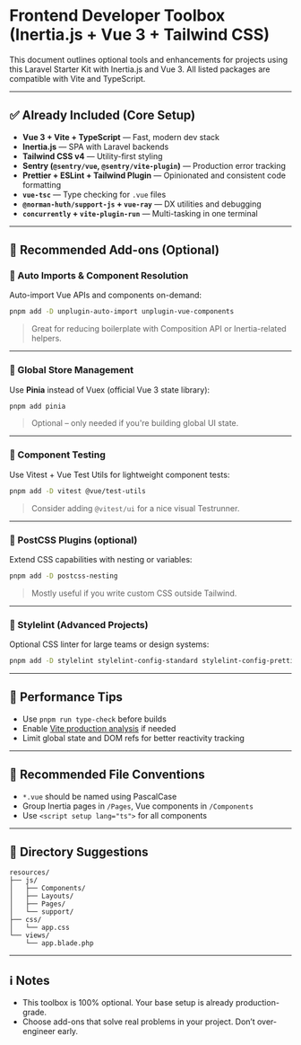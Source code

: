 
# Frontend Developer Toolbox (Inertia.js + Vue 3 + Tailwind CSS)

This document outlines optional tools and enhancements for projects using this Laravel Starter Kit with Inertia.js and Vue 3. All listed packages are compatible with Vite and TypeScript.

---

## ✅ Already Included (Core Setup)

- **Vue 3 + Vite + TypeScript** — Fast, modern dev stack
- **Inertia.js** — SPA with Laravel backends
- **Tailwind CSS v4** — Utility-first styling
- **Sentry (`@sentry/vue`, `@sentry/vite-plugin`)** — Production error tracking
- **Prettier + ESLint + Tailwind Plugin** — Opinionated and consistent code formatting
- **`vue-tsc`** — Type checking for `.vue` files
- **`@norman-huth/support-js` + `vue-ray`** — DX utilities and debugging
- **`concurrently` + `vite-plugin-run`** — Multi-tasking in one terminal

---

## 🧩 Recommended Add-ons (Optional)

### 🔹 Auto Imports & Component Resolution

Auto-import Vue APIs and components on-demand:

```bash
pnpm add -D unplugin-auto-import unplugin-vue-components
```

> Great for reducing boilerplate with Composition API or Inertia-related helpers.

---

### 🔹 Global Store Management

Use **Pinia** instead of Vuex (official Vue 3 state library):

```bash
pnpm add pinia
```

> Optional – only needed if you're building global UI state.

---

### 🔹 Component Testing

Use Vitest + Vue Test Utils for lightweight component tests:

```bash
pnpm add -D vitest @vue/test-utils
```

> Consider adding `@vitest/ui` for a nice visual Testrunner.

---

### 🔹 PostCSS Plugins (optional)

Extend CSS capabilities with nesting or variables:

```bash
pnpm add -D postcss-nesting
```

> Mostly useful if you write custom CSS outside Tailwind.

---

### 🔹 Stylelint (Advanced Projects)

Optional CSS linter for large teams or design systems:

```bash
pnpm add -D stylelint stylelint-config-standard stylelint-config-prettier
```

---

## 🚀 Performance Tips

- Use `pnpm run type-check` before builds
- Enable [Vite production analysis](https://github.com/vitejs/vite-plugin-inspect) if needed
- Limit global state and DOM refs for better reactivity tracking

---

## 🧼 Recommended File Conventions

- `*.vue` should be named using PascalCase
- Group Inertia pages in `/Pages`, Vue components in `/Components`
- Use `<script setup lang="ts">` for all components

---

## 📁 Directory Suggestions

```
resources/
├── js/
│   ├── Components/
│   ├── Layouts/
│   ├── Pages/
│   └── support/
├── css/
│   └── app.css
└── views/
    └── app.blade.php
```

---

## ℹ️ Notes

- This toolbox is 100% optional. Your base setup is already production-grade.
- Choose add-ons that solve real problems in your project. Don’t over-engineer early.
